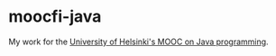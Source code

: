 # moocfi-java
My work for the [University of Helsinki's MOOC on Java programming](https://java-programming.mooc.fi/).
